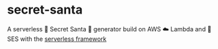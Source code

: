 # secret-santa
A serverless 💫 Secret Santa 🎅 generator build on AWS ☁️ Lambda and 💌 SES with the [serverless framework](https://serverless.com/)
